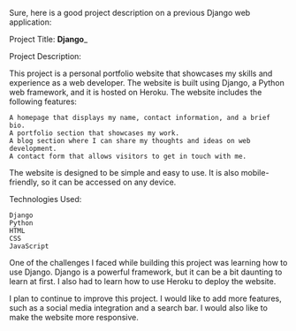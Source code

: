 Sure, here is a good project description on a previous Django web application:

Project Title: __Django___

Project Description:

This project is a personal portfolio website that showcases my skills and experience as a web developer. The website is built using Django, a Python web framework, and it is hosted on Heroku. The website includes the following features:

    A homepage that displays my name, contact information, and a brief bio.
    A portfolio section that showcases my work.
    A blog section where I can share my thoughts and ideas on web development.
    A contact form that allows visitors to get in touch with me.

The website is designed to be simple and easy to use. It is also mobile-friendly, so it can be accessed on any device.

Technologies Used:

    Django
    Python
    HTML
    CSS
    JavaScript


One of the challenges I faced while building this project was learning how to use Django. Django is a powerful framework, but it can be a bit daunting to learn at first. I also had to learn how to use Heroku to deploy the website.



I plan to continue to improve this project. I would like to add more features, such as a social media integration and a search bar. I would also like to make the website more responsive.
